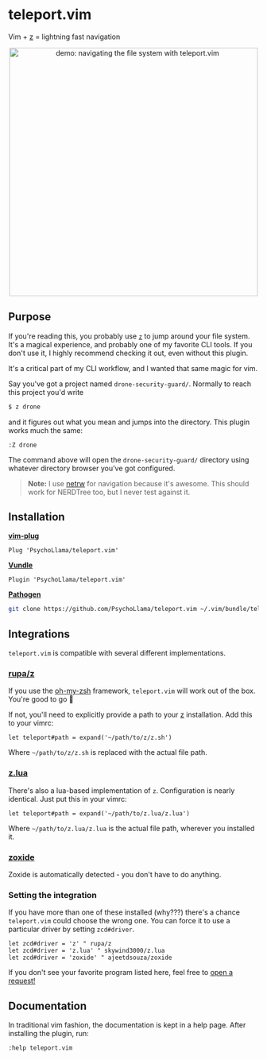 # teleport.vim
Vim + [z](https://github.com/rupa/z) = lightning fast navigation

<p align="center">
  <img alt="demo: navigating the file system with teleport.vim" src="https://cdn.rawgit.com/PsychoLlama/teleport.vim/master/assets/demo.gif" width="500" />
</p>

## Purpose
If you're reading this, you probably use [`z`](https://github.com/rupa/z)
to jump around your file system. It's a magical experience, and probably
one of my favorite CLI tools. If you don't use it, I highly recommend
checking it out, even without this plugin.

It's a critical part of my CLI workflow, and I wanted that same magic for vim.

Say you've got a project named `drone-security-guard/`. Normally to reach
this project you'd write

```sh
$ z drone
```

and it figures out what you mean and jumps into the directory. This plugin
works much the same:

```viml
:Z drone
```

The command above will open the `drone-security-guard/` directory using
whatever directory browser you've got configured.

> **Note:** I use [netrw](https://shapeshed.com/vim-netrw/) for navigation
  because it's awesome. This should work for NERDTree too, but I never test
  against it.

## Installation
[**vim-plug**](https://github.com/junegunn/vim-plug)
```viml
Plug 'PsychoLlama/teleport.vim'
```

[**Vundle**](https://github.com/VundleVim/Vundle.vim)
```viml
Plugin 'PsychoLlama/teleport.vim'
```

[**Pathogen**](https://github.com/tpope/vim-pathogen)
```sh
git clone https://github.com/PsychoLlama/teleport.vim ~/.vim/bundle/teleport.vim
```

## Integrations
`teleport.vim` is compatible with several different implementations.

### [rupa/z](https://github.com/rupa/z)
If you use the [oh-my-zsh](https://github.com/robbyrussell/oh-my-zsh)
framework, `teleport.vim` will work out of the box. You're good to go :rocket:

If not, you'll need to explicitly provide a path to your
[z](https://github.com/rupa/z) installation. Add this to your vimrc:

```viml
let teleport#path = expand('~/path/to/z/z.sh')
```

Where `~/path/to/z/z.sh` is replaced with the actual file path.

### [z.lua](https://github.com/skywind3000/z.lua)
There's also a lua-based implementation of `z`. Configuration is nearly
identical. Just put this in your vimrc:

```viml
let teleport#path = expand('~/path/to/z.lua/z.lua')
```

Where `~/path/to/z.lua/z.lua` is the actual file path, wherever you installed
it.

### [zoxide](https://github.com/ajeetdsouza/zoxide)
Zoxide is automatically detected - you don't have to do anything.

### Setting the integration
If you have more than one of these installed (why???) there's a chance
`teleport.vim` could choose the wrong one. You can force it to use
a particular driver by setting `zcd#driver`.

```viml
let zcd#driver = 'z' " rupa/z
let zcd#driver = 'z.lua' " skywind3000/z.lua
let zcd#driver = 'zoxide' " ajeetdsouza/zoxide
```

If you don't see your favorite program listed here, feel free to [open
a request!](https://github.com/PsychoLlama/teleport.vim/issues/new?title=%5BRequest%5D%20New%20Integration&body=Can%20haz%20%3Cplugin%3E%20integration%3F)

## Documentation
In traditional vim fashion, the documentation is kept in a help page.
After installing the plugin, run:

```viml
:help teleport.vim
```
